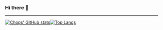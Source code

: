 ### Hi there 👋

---

[![Chops' GitHub stats](https://github-readme-stats.vercel.app/api?username=ChopsKingsland&hide=issues&count_private=true)](https://github.com/anuraghazra/github-readme-stats)[![Top Langs](https://github-readme-stats.vercel.app/api/top-langs/?username=ChopsKingsland&layout=compact)](https://github.com/anuraghazra/github-readme-stats)

<!--
**ChopsKingsland/ChopsKingsland** is a ✨ _special_ ✨ repository because its `README.md` (this file) appears on your GitHub profile.

Here are some ideas to get you started:

- 🔭 I’m currently working on ...
- 🌱 I’m currently learning ...
- 👯 I’m looking to collaborate on ...
- 🤔 I’m looking for help with ...
- 💬 Ask me about ...
- 📫 How to reach me: ...
- 😄 Pronouns: ...
- ⚡ Fun fact: ...
-->
